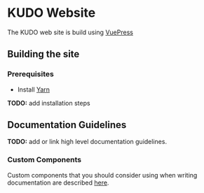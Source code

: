 # KUDO Website

The KUDO web site is build using [VuePress](https://v1.vuepress.vuejs.org/)

## Building the site

### Prerequisites

* Install [Yarn](https://yarnpkg.com/lang/en/docs/install/)

**TODO:** add installation steps

## Documentation Guidelines

**TODO:** add or link high level documentation guidelines. 

### Custom Components

Custom components that you should consider using when writing documentation are described [here](/internal-docs/).
